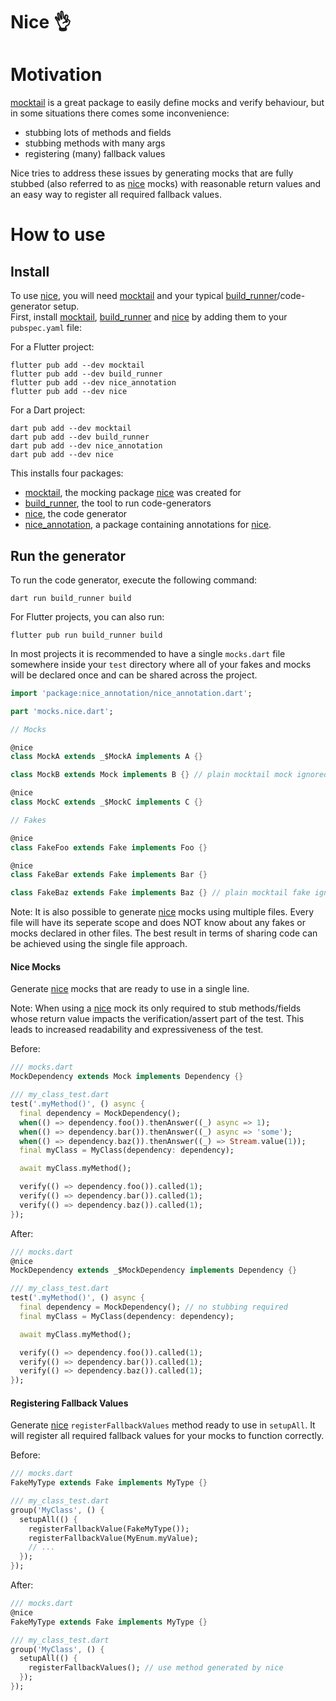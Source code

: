 # Nice 👌

# Motivation

[mocktail] is a great package to easily define mocks and verify behaviour, but in some situations there comes some inconvenience:

- stubbing lots of methods and fields
- stubbing methods with many args
- registering (many) fallback values

Nice tries to address these issues by generating mocks that are fully stubbed (also referred to as [nice] mocks) with reasonable return values and an easy way to register all required fallback values.

# How to use

## Install

To use [nice], you will need [mocktail] and your typical [build_runner]/code-generator setup.\
First, install [mocktail], [build_runner] and [nice] by adding them to your `pubspec.yaml` file:

For a Flutter project:

```console
flutter pub add --dev mocktail
flutter pub add --dev build_runner
flutter pub add --dev nice_annotation
flutter pub add --dev nice
```

For a Dart project:

```console
dart pub add --dev mocktail
dart pub add --dev build_runner
dart pub add --dev nice_annotation
dart pub add --dev nice
```

This installs four packages:

- [mocktail], the mocking package [nice] was created for
- [build_runner], the tool to run code-generators
- [nice], the code generator
- [nice_annotation], a package containing annotations for [nice].

## Run the generator

To run the code generator, execute the following command:

```
dart run build_runner build
```

For Flutter projects, you can also run:

```
flutter pub run build_runner build
```

In most projects it is recommended to have a single `mocks.dart` file somewhere inside your `test` directory where all of your fakes and mocks will be declared once and can be shared across the project.

```dart
import 'package:nice_annotation/nice_annotation.dart';

part 'mocks.nice.dart';

// Mocks

@nice
class MockA extends _$MockA implements A {}

class MockB extends Mock implements B {} // plain mocktail mock ignored by nice

@nice
class MockC extends _$MockC implements C {}

// Fakes

@nice
class FakeFoo extends Fake implements Foo {}

@nice
class FakeBar extends Fake implements Bar {}

class FakeBaz extends Fake implements Baz {} // plain mocktail fake ignored by nice
```

Note: It is also possible to generate [nice] mocks using multiple files. Every file will have its seperate scope and does NOT know about any fakes or mocks declared in other files. The best result in terms of sharing code can be achieved using the single file approach.

#### Nice Mocks

Generate [nice] mocks that are ready to use in a single line.

Note: When using a [nice] mock its only required to stub methods/fields whose return value impacts the verification/assert part of the test. This leads to increased readability and expressiveness of the test.

Before:

```dart
/// mocks.dart
MockDependency extends Mock implements Dependency {}

/// my_class_test.dart
test('.myMethod()', () async {
  final dependency = MockDependency();
  when(() => dependency.foo()).thenAnswer((_) async => 1);
  when(() => dependency.bar()).thenAnswer((_) async => 'some');
  when(() => dependency.baz()).thenAnswer((_) => Stream.value(1));
  final myClass = MyClass(dependency: dependency);

  await myClass.myMethod();

  verify(() => dependency.foo()).called(1);
  verify(() => dependency.bar()).called(1);
  verify(() => dependency.baz()).called(1);
});
```

After:

```dart
/// mocks.dart
@nice
MockDependency extends _$MockDependency implements Dependency {}

/// my_class_test.dart
test('.myMethod()', () async {
  final dependency = MockDependency(); // no stubbing required
  final myClass = MyClass(dependency: dependency);

  await myClass.myMethod();

  verify(() => dependency.foo()).called(1);
  verify(() => dependency.bar()).called(1);
  verify(() => dependency.baz()).called(1);
});
```

#### Registering Fallback Values

Generate [nice] `registerFallbackValues` method ready to use in `setupAll`.
It will register all required fallback values for your mocks to function correctly.

Before:

```dart
/// mocks.dart
FakeMyType extends Fake implements MyType {}

/// my_class_test.dart
group('MyClass', () {
  setupAll(() {
    registerFallbackValue(FakeMyType());
    registerFallbackValue(MyEnum.myValue);
    // ...
  });
});
```

After:

```dart
/// mocks.dart
@nice
FakeMyType extends Fake implements MyType {}

/// my_class_test.dart
group('MyClass', () {
  setupAll(() {
    registerFallbackValues(); // use method generated by nice
  });
});
```

[mocktail]: https://pub.dartlang.org/packages/mocktail
[build_runner]: https://pub.dev/packages/build_runner
[nice]: https://pub.dartlang.org/packages/nice
[nice_annotation]: https://pub.dartlang.org/packages/nice_annotation
